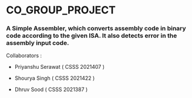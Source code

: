 # CO_GROUP_PROJECT

### A Simple Assembler, which converts assembly code in binary code according to the given ISA. It also detects error in the assembly input code.










Collaborators :

- Priyanshu Serawat  ( CSSS 2021407 )

- Shourya Singh ( CSSS 2021422 )

- Dhruv Sood ( CSSS 2021387 )
